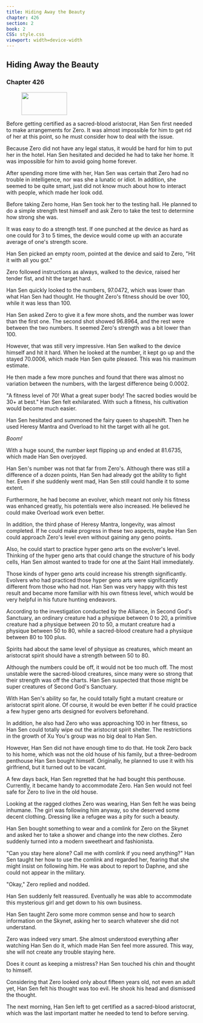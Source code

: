 ```yaml
---
title: Hiding Away the Beauty
chapter: 426
section: 2
book: 2
CSS: style.css
viewport: width=device-width
---
```


## Hiding Away the Beauty

### Chapter 426

<figure>
	<img src="../Images/gem.gif" alt="" id="gem" width="120" height="60" />
</figure>

Before getting certified as a sacred-blood aristocrat, Han Sen first needed to make arrangements for Zero. It was almost impossible for him to get rid of her at this point, so he must consider how to deal with the issue.

Because Zero did not have any legal status, it would be hard for him to put her in the hotel. Han Sen hesitated and decided he had to take her home. It was impossible for him to avoid going home forever.

After spending more time with her, Han Sen was certain that Zero had no trouble in intelligence, nor was she a lunatic or idiot. In addition, she seemed to be quite smart, just did not know much about how to interact with people, which made her look odd.

Before taking Zero home, Han Sen took her to the testing hall. He planned to do a simple strength test himself and ask Zero to take the test to determine how strong she was.

It was easy to do a strength test. If one punched at the device as hard as one could for 3 to 5 times, the device would come up with an accurate average of one's strength score.

Han Sen picked an empty room, pointed at the device and said to Zero, "Hit it with all you got."

Zero followed instructions as always, walked to the device, raised her tender fist, and hit the target hard.

Han Sen quickly looked to the numbers, 97.0472, which was lower than what Han Sen had thought. He thought Zero's fitness should be over 100, while it was less than 100.

Han Sen asked Zero to give it a few more shots, and the number was lower than the first one. The second shot showed 96.8964, and the rest were between the two numbers. It seemed Zero's strength was a bit lower than 100.

However, that was still very impressive. Han Sen walked to the device himself and hit it hard. When he looked at the number, it kept go up and the stayed 70.0006, which made Han Sen quite pleased. This was his maximum estimate.

He then made a few more punches and found that there was almost no variation between the numbers, with the largest difference being 0.0002.

"A fitness level of 70! What a great super body! The sacred bodies would be 30+ at best." Han Sen felt exhilarated. With such a fitness, his cultivation would become much easier.

Han Sen hesitated and summoned the fairy queen to shapeshift. Then he used Heresy Mantra and Overload to hit the target with all he got.

*Boom!*

With a huge sound, the number kept flipping up and ended at 81.6735, which made Han Sen overjoyed.

Han Sen's number was not that far from Zero's. Although there was still a difference of a dozen points, Han Sen had already got the ability to fight her. Even if she suddenly went mad, Han Sen still could handle it to some extent.

Furthermore, he had become an evolver, which meant not only his fitness was enhanced greatly, his potentials were also increased. He believed he could make Overload work even better.

In addition, the third phase of Heresy Mantra, longevity, was almost completed. If he could make progress in these two aspects, maybe Han Sen could approach Zero's level even without gaining any geno points.

Also, he could start to practice hyper geno arts on the evolver's level. Thinking of the hyper geno arts that could change the structure of his body cells, Han Sen almost wanted to trade for one at the Saint Hall immediately.

Those kinds of hyper geno arts could increase his strength significantly. Evolvers who had practiced those hyper geno arts were significantly different from those who had not. Han Sen was very happy with this test result and became more familiar with his own fitness level, which would be very helpful in his future hunting endeavors.

According to the investigation conducted by the Alliance, in Second God's Sanctuary, an ordinary creature had a physique between 0 to 20, a primitive creature had a physique between 20 to 50, a mutant creature had a physique between 50 to 80, while a sacred-blood creature had a physique between 80 to 100 plus.

Spirits had about the same level of physique as creatures, which meant an aristocrat spirit should have a strength between 50 to 80.

Although the numbers could be off, it would not be too much off. The most unstable were the sacred-blood creatures, since many were so strong that their strength was off the charts. Han Sen suspected that those might be super creatures of Second God's Sanctuary.

With Han Sen's ability so far, he could totally fight a mutant creature or aristocrat spirit alone. Of course, it would be even better if he could practice a few hyper geno arts designed for evolvers beforehand.

In addition, he also had Zero who was approaching 100 in her fitness, so Han Sen could totally wipe out the aristocrat spirit shelter. The restrictions in the growth of Xu You's group was no big deal to Han Sen.

However, Han Sen did not have enough time to do that. He took Zero back to his home, which was not the old house of his family, but a three-bedroom penthouse Han Sen bought himself. Originally, he planned to use it with his girlfriend, but it turned out to be vacant.

A few days back, Han Sen regretted that he had bought this penthouse. Currently, it became handy to accommodate Zero. Han Sen would not feel safe for Zero to live in the old house.

Looking at the ragged clothes Zero was wearing, Han Sen felt he was being inhumane. The girl was following him anyway, so she deserved some decent clothing. Dressing like a refugee was a pity for such a beauty.

Han Sen bought something to wear and a comlink for Zero on the Skynet and asked her to take a shower and change into the new clothes. Zero suddenly turned into a modern sweetheart and fashionista.

"Can you stay here alone? Call me with comlink if you need anything?" Han Sen taught her how to use the comlink and regarded her, fearing that she might insist on following him. He was about to report to Daphne, and she could not appear in the military.

"Okay," Zero replied and nodded.

Han Sen suddenly felt reassured. Eventually he was able to accommodate this mysterious girl and get down to his own business.

Han Sen taught Zero some more common sense and how to search information on the Skynet, asking her to search whatever she did not understand.

Zero was indeed very smart. She almost understood everything after watching Han Sen do it, which made Han Sen feel more assured. This way, she will not create any trouble staying here.

Does it count as keeping a mistress? Han Sen touched his chin and thought to himself.

Considering that Zero looked only about fifteen years old, not even an adult yet, Han Sen felt his thought was too evil. He shook his head and dismissed the thought.

The next morning, Han Sen left to get certified as a sacred-blood aristocrat, which was the last important matter he needed to tend to before serving.